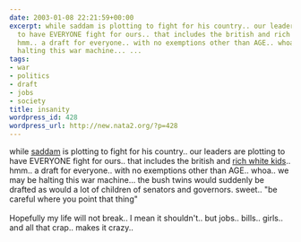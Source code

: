 ```yaml
---
date: 2003-01-08 22:21:59+00:00
excerpt: while saddam is plotting to fight for his country.. our leaders are plotting
  to have EVERYONE fight for ours.. that includes the british and rich white kids..
  hmm.. a draft for everyone.. with no exemptions other than AGE.. whoa.. we may be
  halting this war machine... ...
tags:
- war
- politics
- draft
- jobs
- society
title: insanity
wordpress_id: 428
wordpress_url: http://new.nata2.org/?p=428
---
```


while <a href="http://drudgereport.com/flash2.htm">saddam</a> is plotting to fight for his country.. our leaders are plotting to have EVERYONE fight for ours.. that includes the british and <a href="http://www.washingtonpost.com/wp-dyn/articles/A24144-2003Jan7.html">rich white kids</a>.. hmm.. a draft for everyone.. with no exemptions other than AGE.. whoa.. we may be halting this war machine... the bush twins would suddenly be drafted as would a lot of children of senators and governors. sweet.. "be careful where you point that thing"<br/>
<br/>
Hopefully my life will not break.. I mean it shouldn't.. but jobs.. bills.. girls.. and all that crap.. makes it crazy..